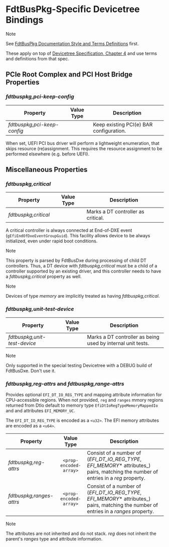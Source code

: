 # FdtBusPkg-Specific Devicetree Bindings

> [!NOTE]
> See [FdtBusPkg Documentation Style and Terms Definitions](StyleAndTerms.md) first.

These apply on top of [Devicetree Specification, Chapter 4](https://devicetree-specification.readthedocs.io/en/stable/device-bindings.html) and use terms and definitions from that spec.

## PCIe Root Complex and PCI Host Bridge Properties

### _fdtbuspkg,pci-keep-config_

| Property | Value Type | Description |
| -------- | :--------: | ----------- |
| _fdtbuspkg,pci-keep-config_ | <empty> | Keep existing PCI(e) BAR configuration. |

When set, UEFI PCI bus driver will perform a lightweight enumeration, that skips
resource (re)assignment. This requires the resource assignment to be performed
elsewhere (e.g. before UEFI).

## Miscellaneous Properties

### _fdtbuspkg,critical_

| Property | Value Type | Description |
| -------- | :--------: | ----------- |
| _fdtbuspkg,critical_ | <empty> | Marks a DT controller as critical. |

A critical controller is always connected at End-of-DXE event (`gEfiEndOfDxeEventGroupGuid`). This facility allows device to be always initialized, even under rapid boot conditions.

> [!NOTE]
> This property is parsed by FdtBusDxe during processing of child DT
> controllers. Thus, a DT device with _fdtbuspkg,critical_ must be a child
> of a controller supported by an existing driver, and this controller
> needs to have a _fdtbuspkg,critical_ property as well.

> [!NOTE]
> Devices of type _memory_ are implicitly treated as having _fdtbuspkg,critical_.

###  _fdtbuspkg,unit-test-device_

| Property | Value Type | Description |
| -------- | :--------: | ----------- |
| _fdtbuspkg,unit-test-device_ | <empty> | Marks a DT controller as being used by internal unit tests.

> [!NOTE]
> Only supported in the special testing Devicetree with a DEBUG build of FdtBusDxe. Don't use it.

### _fdtbuspkg,reg-attrs_ and _fdtbuspkg,range-attrs_

Provides optional `EFI_DT_IO_REG_TYPE` and mapping attribute information for
CPU-accessible regions. When not provided, `reg` and `ranges` mmory regions returned from
DtIo default to memory type `EfiDtIoRegTypeMemoryMappedIo` and and attributes `EFI_MEMORY_UC`.

The `EFI_DT_IO_REG_TYPE` is encoded as a `<u32>`. The EFI memory attributes are encoded as a `<u64>`.

| Property | Value Type | Description |
| -------- | :--------: | ----------- |
| _fdtbuspkg,reg-attrs_ | `<prop-encoded-array>` | Consist of a number of (_EFI_DT_IO_REG_TYPE_, _EFI_MEMORY_* attributes_) pairs, matching the number of entries in a _reg_ property. |
| _fdtbuspkg,ranges-attrs_ | `<prop-encoded-array>` | Consist of a number of (_EFI_DT_IO_REG_TYPE_, _EFI_MEMORY_* attributes_) pairs, matching the number of entries in a _ranges_ property. |

> [!NOTE]
> The attributes are not inherited and do not stack. _reg_ does not inherit the parent's _ranges_ type and attribute information.
